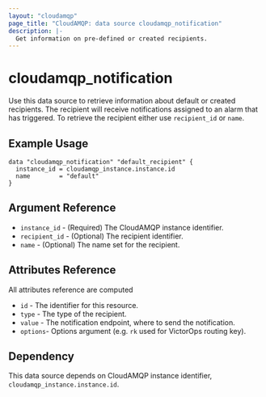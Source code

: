 ```yaml
---
layout: "cloudamqp"
page_title: "CloudAMQP: data source cloudamqp_notification"
description: |-
  Get information on pre-defined or created recipients.
---
```


# cloudamqp_notification

Use this data source to retrieve information about default or created recipients. The recipient will
receive notifications assigned to an alarm that has triggered. To retrieve the recipient either use
`recipient_id` or `name`.

## Example Usage

```hcl
data "cloudamqp_notification" "default_recipient" {
  instance_id = cloudamqp_instance.instance.id
  name        = "default"
}
```

## Argument Reference

* `instance_id`   - (Required) The CloudAMQP instance identifier.
* `recipient_id`  - (Optional) The recipient identifier.
* `name`          - (Optional) The name set for the recipient.

## Attributes Reference

All attributes reference are computed

* `id`    - The identifier for this resource.
* `type`  - The type of the recipient.
* `value` - The notification endpoint, where to send the notification.
* `options`- Options argument (e.g. `rk` used for VictorOps routing key).

## Dependency

This data source depends on CloudAMQP instance identifier, `cloudamqp_instance.instance.id`.
